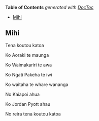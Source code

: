 <!-- START doctoc generated TOC please keep comment here to allow auto update -->
<!-- DON'T EDIT THIS SECTION, INSTEAD RE-RUN doctoc TO UPDATE -->
**Table of Contents**  *generated with [DocToc](https://github.com/thlorenz/doctoc)*

- [Mihi](#mihi)

<!-- END doctoc generated TOC please keep comment here to allow auto update -->

## Mihi

Tena koutou katoa

Ko Aoraki te maunga

Ko Waimakariri te awa

Ko Ngati Pakeha te iwi

Ko waitaha te whare wananga

No Kaiapoi ahua

Ko Jordan Pyott ahau

No reira tena koutou katoa
